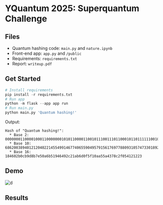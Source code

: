 # YQuantum 2025: Superquantum Challenge

## Files

* Quantum hashing code: `main.py` and `nature.ipynb`
* Front-end app: `app.py` and `/public`
* Requirements: `requirements.txt`
* Report: `writeup.pdf`

## Get Started

```py
# Install requirements 
pip install -r requirements.txt
# Run app
python -m flask --app app run
# Run main.py
python main.py 'Quantum hashing!'
```

Output:
```
Hash of "Quantum hashing!":
  * Base 2: 0000000110000100011000000010101100001100101110011101100010110111111001010000101001101011010100011001010001100100100100101100001000011010101101101101000011110101111100010000101010100101010110100100001101111000110000101111000001010100000100100001001000100011
  * Base 10: 686200389401212040221455499146774065590495791561769778809310574733018927651
  * Base 16: 184602b0cb9d8b7e50a6b51946492c21ab6d0f5f10aa55a4378c2f054121223
```

## Demo

![d](https://raw.githubusercontent.com/mschubs/yquantum2025/refs/heads/main/images/demo.png)

## Results







